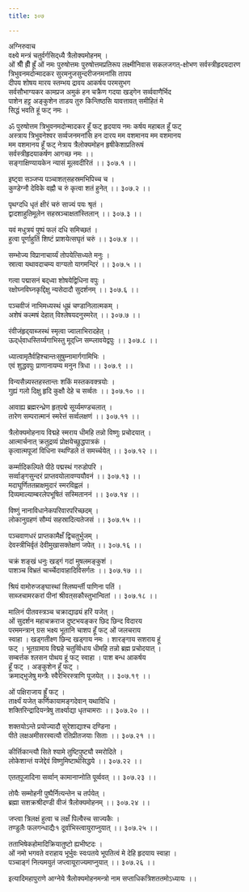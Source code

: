 ```yaml
---
title: ३०७

---
```

अग्निरुवाच  
वक्ष्ये मन्त्रं चतुर्वर्गसिद्‌ध्यै त्रैलोक्यमोहनम् ।  
ओं श्रीँ ह्रीँ ह्रूँ ओं नमः पुरुषोत्तमः पुरुषोत्तमप्रतिरूप लक्ष्मीनिवास सकलजगत्-क्षोभण सर्वस्त्रीहृदयदारण त्रिभुवनमदोन्मादकर सुरमनुजसुन्दरीजनमनांसि तापय  
दीपय शोषय मारय स्तम्भय द्रावय आकर्षय परमसुभग  
सर्वसौभाग्यकर कामप्रज अमुकं हन चक्रैण गदया खड्गेन सर्व्ववाणैर्भिद  
पाशेन हट्ट अङ्कुशेन ताडय तुरु किन्तिष्ठसि यावत्तावत् समीहितं मे  
सिद्धं भवति हूं फट् नमः ।  
  
ॐ पुरुषोत्तम त्रिभुवनमदोन्मादकर हूँ फट् हृदयाय नमः कर्षय महाबल हूँ फट्  
अस्त्राय त्रिभुवनेश्वर सर्व्वजनमनांसि हन दारय मम वशमानय मम वशमानय  
मम वशमानय हूँ फट् नेत्राय त्रैलोक्यमोहन हृषीकेशाप्रतिरूषं  
सर्वस्त्रीहृदयाकर्षण आगच्छ नमः ।।  
सङ्गाक्षिण्यायकेन न्यासं मूलवदीरितं ।। ३०७.१ ।।  
  
इष्ट्वा सञ्जप्य पञ्चाशत्‌सहस्रमभिपिच्च च ।  
कुण्डेग्नौ देविके वह्नौ च रुं कृत्वा शतं हुनेत् ।। ३०७.२ ।।  
  
पृथग्दधि धृतं क्षीरं चरुं साज्यं पयः श्रृतं ।  
द्वादशाहुतिमूलेन सहस्रञ्चाक्षतांस्तिलान् ।। ३०७.३ ।।  
  
यवं मधुत्रयं पुष्पं फलं दधि समिच्छतं ।  
हुत्वा पूर्णाहुतिं शिष्टं प्राशयेत्सघृतं चरुं ।। ३०७.४ ।।  
  
सम्भोज्य विप्रानाचार्य्यं तोपयेत्सिध्यते मनुः ।  
स्रात्वा यथावदाचम्य वाग्यतो यागमन्दिरं ।। ३०७.५ ।।  
  
गत्वा पद्मासनं बद्‌ध्वा शोषयेद्विधिना वपुः ।  
रक्षोघ्नविघ्नकृद्दिक्षु न्यसेदादौ सुदर्शनम् ।। ३०७.६ ।।  
  
पञ्चवीजं नाभिमध्यस्थं धूम्रं चण्डानिलात्मकम् ।  
अशेषं कल्मषं देहात् विश्लेषयदनुस्मरेत् ।। ३०७.७ ।।  
  
रंवीजंहृद्‌याब्जस्थं स्मृत्वा ज्वालाभिरादहेत् ।  
ऊद्‌र्ध्‌वाधस्तिर्य्यगाभिस्तु मूद्‌ध्नि सम्प्लावयेद्वपुः ।। ३०७.८ ।।  
  
ध्यात्वामृतैर्वहिश्चान्तःसुषुम्नामार्गगामिभिः ।  
एवं शुद्धवपुः प्राणानायम्य मनुन त्रिधा ।। ३०७.९ ।।  
  
विन्यसैन्न्यस्तहस्तान्तः शकिं मस्तकवक्त्रयोः ।  
गुह्यं गलो दिक्षु हृदि कुक्षौ देहे च सर्व्वतः ।। ३०७.१० ।।  
  
आवाह्य ब्रह्मरन्ध्रेण हृत्‌पद्मे सूर्य्यमण्डचलात् ।  
तारेण सम्परात्मानं स्मरेत्तं सर्व्वलक्षणं ।। ३०७.११ ।।  
  
त्रैलोक्यमोहनाय विद्महे स्मराय धीमहि तन्नो विष्णुः प्रचोदयात् ।  
आत्मार्चनात् क्रतुद्रव्यं प्रोक्षयेच्छुद्धपात्रकं ।  
कृत्वात्मपूजां विधिना स्थण्डिले तं समर्च्चयेत् ।। ३०७.१२ ।।  
  
कर्म्मादिकल्पिते पीठे पद्मस्थं गरुडोपरि ।  
सर्व्वाङ्गसुन्दरं प्राप्तवयोलावण्ययौवनं ।। ३०७.१३ ।।  
मदाघूर्णिततम्राक्षमुदारं स्मरविह्वलं ।  
दिव्यमाल्याम्बरलेपभूषितं सस्मिताननं ।। ३०७.१४ ।।  
  
विष्णुं नानाविधानेकपरिवारपरिच्छदम् ।  
लोकानुग्रहणं सौम्यं सहस्रादित्यतेजसं ।। ३०७.१५ ।।  
  
पञ्चवाणधरं प्राप्तकामैक्षँ द्विचतुर्भुजम् ।  
देवस्त्रीभिर्वृतं देवीमुखासक्तेक्षणं जपेत् ।। ३०७.१६ ।।  
  
चक्रं शङ्खं धनुः खड्गं गदां मुषलमङ्कुशं ।  
पाशञ्च विभ्रतं चार्च्चेदावाहादिविसर्गतः ।। ३०७.१७ ।।  
  
श्रियं वामोरुजङ्घास्थां श्लिष्यर्न्ती पाणिना पतिं ।  
साब्जचामरकरां पीनां श्रीवत्‌सकौस्तुभान्वितां ।। ३०७.१८ ।।  
  
मालिनं पीतवस्त्रञ्च चक्राद्याढ्यं हरिं यजेत् ।  
ओं सुदर्शन महाचक्रराज दुष्टभयङ्कर छिद छिन्द विदारय  
परममन्त्रान् ग्रस भक्ष्य भूतानि चाशप हूँ फट् ओं जलचराय  
स्वाहा । खड्गतीक्ष्ण छिन्द खड्गाय नमः । शारङ्गाय सशराय हूं  
फट् । भूतग्रामाय विद्महे चतुर्व्विधाय धीमहि तन्नो ब्रह्म प्रचोदयात् ।  
सम्बर्त्तक श्लसन पोथय हूं फट् स्वाहा । पाश बन्ध आकर्षय  
हूँ फट् । अङ्कुशेन हूँ फट् ।  
क्रमाद्भुजेषु मन्त्रैः स्वैरेभिरस्त्राणि पूजयेत् ।। ३०७.१९ ।।  
  
ओं पक्षिराजाय ह्रूँ फट् ।  
तार्क्ष्यं यजेत् कर्णिकायामङ्गदेवान् यथाविधि ।  
शक्तिरिन्द्रादियन्त्रेषु तार्क्ष्याद्या धृतचामराः ।। ३०७.२० ।।  
  
शक्तयोऽन्ते प्रयोज्यादौ सुरेशाद्याश्च दण्डिना ।  
पीते लक्षअमीसरस्वत्यौ रतिप्रीतजयाः सिताः ।। ३०७.२१ ।।  
  
कीर्त्तिकान्त्यौ सिते श्यामे तुष्टिपुष्ट्यौ स्मरोदिते ।  
लोकेशान्तं यजेद्देवं विष्णुमिष्टार्थसिद्धये ।। ३०७.२२ ।।  
  
एतत्‌पूजादिना सर्व्वान् कामानाप्नोति पूर्व्ववत् ।। ३०७.२३ ।।  
  
तोयैः सम्मोहनी पुष्पैर्नित्यन्तेन च तर्पयेत् ।  
ब्रह्मा सशक्रश्रीदण्डी वीजं त्रैलोक्यमोहनम् ।। ३०७.२४ ।।  
  
जप्त्वा त्रिलक्षं हुत्वा च लक्षँ पिल्वैस्च साज्यकैः ।  
तण्डुलैः फलगन्धाद्यैः१ दूर्वाभिस्त्वायुराप्नुयात् ।। ३०७.२५ ।।  
  
तताभिषेकहोमादिक्रियातुष्टो ह्यभीष्टदः ।  
ओं नमो भगवते वराहाय भूर्भुवः स्वःपतये भूपतित्वं मे देहि हृदयाय स्वाहा ।  
पञ्चाङ्गं नित्यमयुतं जप्त्वायूराज्यमाप्नुयात् ।। ३०७.२६ ।।  
  
इत्यादिमहापुराणे आग्नेये त्रैलोक्यमोहनमन्त्रो नाम सप्ताधिकत्रिशततमोऽध्यायः ।।
